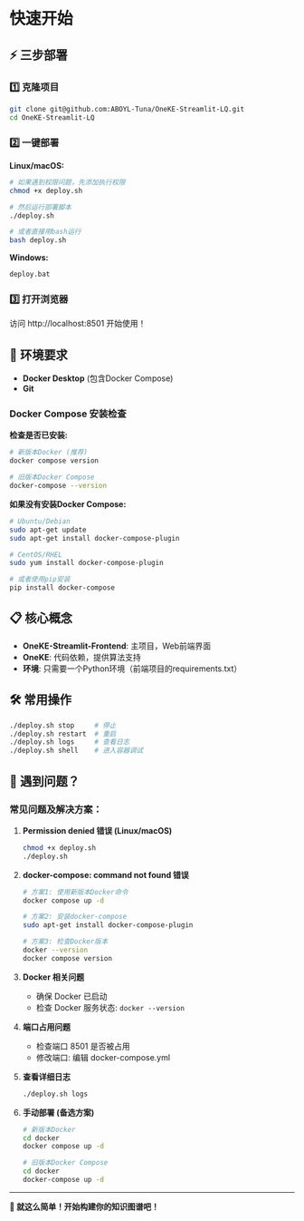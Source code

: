 # 快速开始

## ⚡ 三步部署

### 1️⃣ 克隆项目
```bash
git clone git@github.com:ABOYL-Tuna/OneKE-Streamlit-LQ.git
cd OneKE-Streamlit-LQ
```

### 2️⃣ 一键部署

**Linux/macOS:**
```bash
# 如果遇到权限问题，先添加执行权限
chmod +x deploy.sh

# 然后运行部署脚本
./deploy.sh

# 或者直接用bash运行
bash deploy.sh
```

**Windows:**
```bash
deploy.bat
```

### 3️⃣ 打开浏览器
访问 http://localhost:8501 开始使用！

## 🔧 环境要求

- **Docker Desktop** (包含Docker Compose)
- **Git**

### Docker Compose 安装检查

**检查是否已安装:**
```bash
# 新版本Docker (推荐)
docker compose version

# 旧版本Docker Compose
docker-compose --version
```

**如果没有安装Docker Compose:**
```bash
# Ubuntu/Debian
sudo apt-get update
sudo apt-get install docker-compose-plugin

# CentOS/RHEL
sudo yum install docker-compose-plugin

# 或者使用pip安装
pip install docker-compose
```

## 📋 核心概念

- **OneKE-Streamlit-Frontend**: 主项目，Web前端界面
- **OneKE**: 代码依赖，提供算法支持
- **环境**: 只需要一个Python环境（前端项目的requirements.txt）

## 🛠️ 常用操作

```bash
./deploy.sh stop     # 停止
./deploy.sh restart  # 重启
./deploy.sh logs     # 查看日志
./deploy.sh shell    # 进入容器调试
```

## 🚨 遇到问题？

### 常见问题及解决方案：

1. **Permission denied 错误 (Linux/macOS)**
   ```bash
   chmod +x deploy.sh
   ./deploy.sh
   ```

2. **docker-compose: command not found 错误**
   ```bash
   # 方案1: 使用新版本Docker命令
   docker compose up -d
   
   # 方案2: 安装docker-compose
   sudo apt-get install docker-compose-plugin
   
   # 方案3: 检查Docker版本
   docker --version
   docker compose version
   ```

3. **Docker 相关问题**
   - 确保 Docker 已启动
   - 检查 Docker 服务状态: `docker --version`

4. **端口占用问题**
   - 检查端口 8501 是否被占用
   - 修改端口: 编辑 docker-compose.yml

5. **查看详细日志**
   ```bash
   ./deploy.sh logs
   ```

6. **手动部署 (备选方案)**
   ```bash
   # 新版本Docker
   cd docker
   docker compose up -d
   
   # 旧版本Docker Compose
   cd docker
   docker-compose up -d
   ```

---

**🎯 就这么简单！开始构建你的知识图谱吧！**